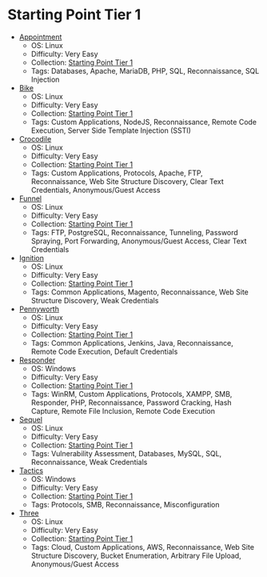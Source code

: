 # Starting Point Tier 1

- [Appointment](Appointment/)
    - OS: Linux
    - Difficulty: Very Easy
    - Collection: [Starting Point Tier 1](/StartingPoint/Tier1/)
    - Tags: Databases, Apache, MariaDB, PHP, SQL, Reconnaissance, SQL Injection
- [Bike](Bike/)
    - OS: Linux
    - Difficulty: Very Easy
    - Collection: [Starting Point Tier 1](/StartingPoint/Tier1/)
    - Tags: Custom Applications, NodeJS, Reconnaissance, Remote Code Execution, Server Side Template Injection (SSTI)
- [Crocodile](Crocodile/)
    - OS: Linux
    - Difficulty: Very Easy
    - Collection: [Starting Point Tier 1](/StartingPoint/Tier1/)
    - Tags: Custom Applications, Protocols, Apache, FTP, Reconnaissance, Web Site Structure Discovery, Clear Text Credentials, Anonymous/Guest Access
- [Funnel](Funnel/)
    - OS: Linux
    - Difficulty: Very Easy
    - Collection: [Starting Point Tier 1](/StartingPoint/Tier1/)
    - Tags: FTP, PostgreSQL, Reconnaissance, Tunneling, Password Spraying, Port Forwarding, Anonymous/Guest Access, Clear Text Credentials
- [Ignition](Ignition/)
    - OS: Linux
    - Difficulty: Very Easy
    - Collection: [Starting Point Tier 1](/StartingPoint/Tier1/)
    - Tags: Common Applications, Magento, Reconnaissance, Web Site Structure Discovery, Weak Credentials
- [Pennyworth](Pennyworth/)
    - OS: Linux
    - Difficulty: Very Easy
    - Collection: [Starting Point Tier 1](/StartingPoint/Tier1/)
    - Tags: Common Applications, Jenkins, Java, Reconnaissance, Remote Code Execution, Default Credentials
- [Responder](Responder/)
    - OS: Windows
    - Difficulty: Very Easy
    - Collection: [Starting Point Tier 1](/StartingPoint/Tier1/)
    - Tags: WinRM, Custom Applications, Protocols, XAMPP, SMB, Responder, PHP, Reconnaissance, Password Cracking, Hash Capture, Remote File Inclusion, Remote Code Execution
- [Sequel](Sequel/)
    - OS: Linux
    - Difficulty: Very Easy
    - Collection: [Starting Point Tier 1](/StartingPoint/Tier1/)
    - Tags: Vulnerability Assessment, Databases, MySQL, SQL, Reconnaissance, Weak Credentials
- [Tactics](Tactics/)
    - OS: Windows
    - Difficulty: Very Easy
    - Collection: [Starting Point Tier 1](/StartingPoint/Tier1/)
    - Tags: Protocols, SMB, Reconnaissance, Misconfiguration
- [Three](Three/)
    - OS: Linux
    - Difficulty: Very Easy
    - Collection: [Starting Point Tier 1](/StartingPoint/Tier1/)
    - Tags: Cloud, Custom Applications, AWS, Reconnaissance, Web Site Structure Discovery, Bucket Enumeration, Arbitrary File Upload, Anonymous/Guest Access